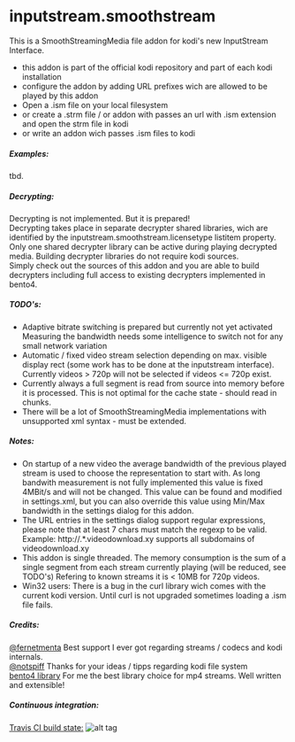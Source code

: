 # inputstream.smoothstream

This is a SmoothStreamingMedia file addon for kodi's new InputStream Interface.

- this addon is part of the official kodi repository and part of each kodi installation
- configure the addon by adding URL prefixes wich are allowed to be played by this addon
- Open a .ism file on your local filesystem
- or create a .strm file / or addon with passes an url with .ism extension and open the strm file in kodi
- or write an addon wich passes .ism files to kodi

##### Examples:
tbd.

##### Decrypting:
Decrypting is not implemented. But it is prepared!  
Decrypting takes place in separate decrypter shared libraries, wich are identified by the inputstream.smoothstream.licensetype listitem property.  
Only one shared decrypter library can be active during playing decrypted media. Building decrypter libraries do not require kodi sources.  
Simply check out the sources of this addon and you are able to build decrypters including full access to existing decrypters implemented in bento4.

##### TODO's:
- Adaptive bitrate switching is prepared but currently not yet activated  
Measuring the bandwidth needs some intelligence to switch not for any small network variation
- Automatic / fixed video stream selection depending on max. visible display rect (some work has to be done at the inputstream interface). Currently videos > 720p will not be selected if videos <= 720p exist.
- Currently always a full segment is read from source into memory before it is processed. This is not optimal for the cache state - should read in chunks.
- There will be a lot of SmoothStreamingMedia implementations with unsupported xml syntax - must be extended. 

##### Notes:
- On startup of a new video the average bandwidth of the previous played stream is used to choose the representation to start with. As long bandwith measurement is not fully implemented this value is fixed 4MBit/s and will not be changed.  This value can be found and modified in settings.xml, but you can also override this value using Min/Max bandwidth in the settings dialog for this addon.
- The URL entries in the settings dialog support regular expressions, please note that at least 7 chars must match the regexp to be valid. Example: http://.*.videodownload.xy supports all subdomains of videodownload.xy
- This addon is single threaded. The memory consumption is the sum of a single segment from each stream currently playing (will be reduced, see TODO's) Refering to known streams it is < 10MB for 720p videos.
- Win32 users: There is a bug in the curl library wich comes with the current kodi version. Until curl is not upgraded sometimes loading a .ism file fails.

##### Credits:
[@fernetmenta](github.com/fernetmenta) Best support I ever got regarding streams / codecs and kodi internals.  
[@notspiff](https://github.com/notspiff) Thanks for your ideas / tipps regarding kodi file system  
[bento4 library](https://www.bento4.com/) For me the best library choice for mp4 streams. Well written and extensible!

##### Continuous integration:
[Travis CI build state:](https://travis-ci.org/mapfau) ![alt tag](https://travis-ci.org/mapfau/inputstream.smoothmedia.svg?branch=master)  
